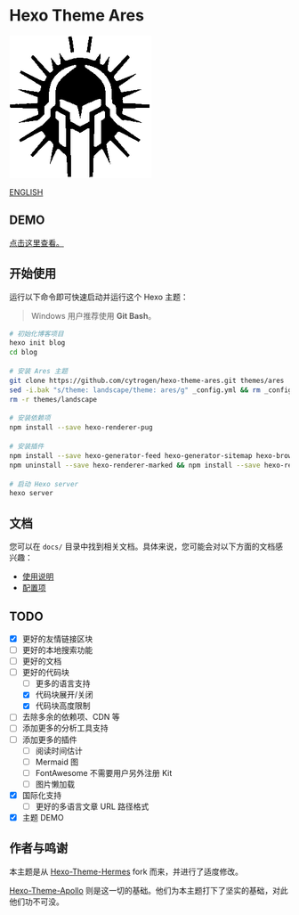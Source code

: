 # Hexo Theme Ares

![](source/favicon.png)

[ENGLISH](/docs/en/README.md)

## DEMO

[点击这里查看。](https://hexo-theme-ares-demo.netlify.app/)

## 开始使用

运行以下命令即可快速启动并运行这个 Hexo 主题：

> Windows 用户推荐使用 **Git Bash**。

```bash
# 初始化博客项目
hexo init blog
cd blog

# 安装 Ares 主题
git clone https://github.com/cytrogen/hexo-theme-ares.git themes/ares
sed -i.bak "s/theme: landscape/theme: ares/g" _config.yml && rm _config.landscape.yml
rm -r themes/landscape

# 安装依赖项
npm install --save hexo-renderer-pug

# 安装插件
npm install --save hexo-generator-feed hexo-generator-sitemap hexo-browsersync
npm uninstall --save hexo-renderer-marked && npm install --save hexo-renderer-markdown-it-plus

# 启动 Hexo server
hexo server
```

## 文档

您可以在 `docs/` 目录中找到相关文档。具体来说，您可能会对以下方面的文档感兴趣：

- [使用说明](docs/guide.md)
- [配置项](docs/configuration.md)

## TODO

- [X] 更好的友情链接区块
- [ ] 更好的本地搜索功能
- [ ] 更好的文档
- [ ] 更好的代码块
  - [ ] 更多的语言支持
  - [X] 代码块展开/关闭
  - [X] 代码块高度限制
- [ ] 去除多余的依赖项、CDN 等
- [ ] 添加更多的分析工具支持
- [ ] 添加更多的插件
  - [ ] 阅读时间估计
  - [ ] Mermaid 图
  - [ ] FontAwesome 不需要用户另外注册 Kit
  - [ ] 图片懒加载
- [X] 国际化支持
  - [ ] 更好的多语言文章 URL 路径格式
- [X] 主题 DEMO

## 作者与鸣谢

本主题是从 [Hexo-Theme-Hermes](https://github.com/claymcleod/hexo-theme-hermes) fork 而来，并进行了适度修改。

[Hexo-Theme-Apollo](https://github.com/sun4cs/hexo-theme-apollo) 则是这一切的基础。他们为本主题打下了坚实的基础，对此他们功不可没。
